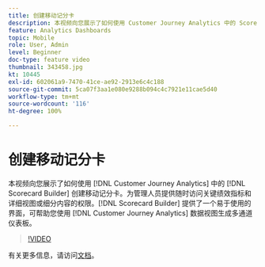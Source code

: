 ```yaml
---
title: 创建移动记分卡
description: 本视频向您展示了如何使用 Customer Journey Analytics 中的 Scorecard Builder 创建移动记分卡。为管理人员提供随时访问关键绩效指标和详细视图或细分内容的权限。Scorecard Builder 提供了一个易于使用的界面，可帮助您使用 Customer Journey Analytics 数据视图生成多通道仪表板。
feature: Analytics Dashboards
topic: Mobile
role: User, Admin
level: Beginner
doc-type: feature video
thumbnail: 343458.jpg
kt: 10445
exl-id: 602061a9-7470-41ce-ae92-2913e6c4c188
source-git-commit: 5ca07f3aa1e080e9288b094c4c7921e11cae5d40
workflow-type: tm+mt
source-wordcount: '116'
ht-degree: 100%

---
```


# 创建移动记分卡

本视频向您展示了如何使用 [!DNL Customer Journey Analytics] 中的 [!DNL Scorecard Builder] 创建移动记分卡。为管理人员提供随时访问关键绩效指标和详细视图或细分内容的权限。[!DNL Scorecard Builder] 提供了一个易于使用的界面，可帮助您使用 [!DNL Customer Journey Analytics] 数据视图生成多通道仪表板。

>[!VIDEO](https://video.tv.adobe.com/v/343458/?quality=12&learn=on)

有关更多信息，请访问[文档](https://experienceleague.adobe.com/docs/analytics-platform/using/cja-dashboards/create-scorecard.html)。